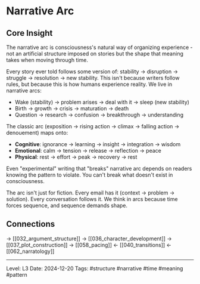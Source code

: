 # Narrative Arc

## Core Insight
The narrative arc is consciousness's natural way of organizing experience - not an artificial structure imposed on stories but the shape that meaning takes when moving through time.

Every story ever told follows some version of: stability → disruption → struggle → resolution → new stability. This isn't because writers follow rules, but because this is how humans experience reality. We live in narrative arcs:
- Wake (stability) → problem arises → deal with it → sleep (new stability)
- Birth → growth → crisis → maturation → death
- Question → research → confusion → breakthrough → understanding

The classic arc (exposition → rising action → climax → falling action → denouement) maps onto:
- **Cognitive**: ignorance → learning → insight → integration → wisdom
- **Emotional**: calm → tension → release → reflection → peace
- **Physical**: rest → effort → peak → recovery → rest

Even "experimental" writing that "breaks" narrative arc depends on readers knowing the pattern to violate. You can't break what doesn't exist in consciousness.

The arc isn't just for fiction. Every email has it (context → problem → solution). Every conversation follows it. We think in arcs because time forces sequence, and sequence demands shape.

## Connections
→ [[032_argument_structure]]
→ [[036_character_development]]
→ [[037_plot_construction]]
→ [[058_pacing]]
← [[040_transitions]]
← [[062_narratology]]

---
Level: L3
Date: 2024-12-20
Tags: #structure #narrative #time #meaning #pattern